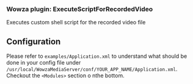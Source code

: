 ### Wowza plugin: ExecuteScriptForRecordedVideo

Executes custom shell script for the recorded video file

## Configuration

Please refer to `examples/Application.xml` to understand what should be done in your config file under `/usr/local/WowzaMediaServer/conf/YOUR_APP_NAME/Application.xml`.
Checkout the `<Modules>` section o nthe bottom.

